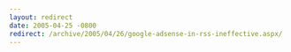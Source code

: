 ```yaml
---
layout: redirect
date: 2005-04-25 -0800
redirect: /archive/2005/04/26/google-adsense-in-rss-ineffective.aspx/
---
```

